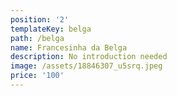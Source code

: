 ```yaml
---
position: '2'
templateKey: belga
path: /belga
name: Francesinha da Belga
description: No introduction needed
image: /assets/18846307_u5srq.jpeg
price: '100'
---
```


